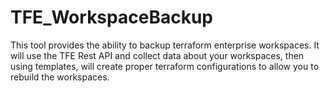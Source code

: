 # TFE_WorkspaceBackup
This tool provides the ability to backup terraform enterprise workspaces.
It will use the TFE Rest API and collect data about your workspaces, then using templates, will create proper terraform configurations to allow you to rebuild the workspaces.
